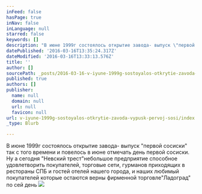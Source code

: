```yaml
---
inFeed: false
hasPage: true
inNav: false
inLanguage: null
starred: false
keywords: []
description: "В июне 1999г состоялось открытие завода- выпуск \"первой сосиски” так с того времени и повелось виюне\nотмечать день первой сосиски. Ну а сегодня “Невский трест\"небольшое предприятие способное\nудовлетворить покупателей, торговые\nсети, гурманов\nприходящих в рестораны СПБ и гостей отелей нашего города, и наших любимый покупателей которые\nостаются верны фирменной торговле“ладоград”\_по сей день"
datePublished: '2016-03-16T13:35:24.317Z'
dateModified: '2016-03-16T13:33:13.576Z'
title: ''
author: []
sourcePath: _posts/2016-03-16-v-iyune-1999g-sostoyalos-otkrytie-zavoda-vypusk-pervoj-sosi.md
published: true
authors: []
publisher:
  name: null
  domain: null
  url: null
  favicon: null
url: v-iyune-1999g-sostoyalos-otkrytie-zavoda-vypusk-pervoj-sosi/index.html
_type: Blurb

---
```

В июне 1999г состоялось открытие завода- выпуск "первой сосиски" так с того времени и повелось в июне
отмечать день первой сосиски. Ну а сегодня "Невский трест"небольшое предприятие способное
удовлетворить покупателей, торговые
сети, гурманов
приходящих в рестораны СПБ и гостей отелей нашего города, и наших любимый покупателей которые
остаются верны фирменной торговле"Ладоград" по сей день
![](https://the-grid-user-content.s3-us-west-2.amazonaws.com/d25bc72e-e463-49dc-b169-6b76c38d2830.jpg)